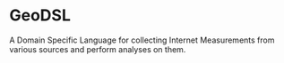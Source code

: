# GeoDSL
A Domain Specific Language for collecting Internet Measurements from various sources and perform analyses on them.
